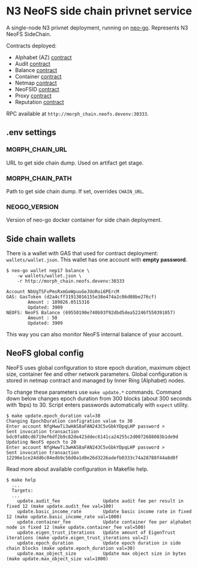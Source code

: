 # N3 NeoFS side chain privnet service
A single-node N3 privnet deployment, running on
[neo-go](https://github.com/nspcc-dev/neo-go). Represents N3 NeoFS SideChain.

Contracts deployed:
- Alphabet (AZ) [contract](https://github.com/nspcc-dev/neofs-contract/tree/master/alphabet)
- Audit [contract](https://github.com/nspcc-dev/neofs-contract/tree/master/audit)
- Balance [contract](https://github.com/nspcc-dev/neofs-contract/tree/master/balance)
- Container [contract](https://github.com/nspcc-dev/neofs-contract/tree/master/container)
- Netmap [contract](https://github.com/nspcc-dev/neofs-contract/tree/master/netmap)
- NeoFSID [contract](https://github.com/nspcc-dev/neofs-contract/tree/master/neofsid)
- Proxy [contract](https://github.com/nspcc-dev/neofs-contract/tree/master/proxy)
- Reputation [contract](https://github.com/nspcc-dev/neofs-contract/tree/master/reputation)
 
RPC available at `http://morph_chain.neofs.devenv:30333`.

## .env settings

### MORPH_CHAIN_URL

URL to get side chain dump. Used on artifact get stage.

### MORPH_CHAIN_PATH

Path to get side chain dump. If set, overrides `CHAIN_URL`.

### NEOGO_VERSION

Version of neo-go docker container for side chain deployment.

## Side chain wallets

There is a wallet with GAS that used for contract deployment:
`wallets/wallet.json`. This wallet has one account with **empty password**.

```
$ neo-go wallet nep17 balance \
    -w wallets/wallet.json \
    -r http://morph_chain.neofs.devenv:30333 
   
Account NbUgTSFvPmsRxmGeWpuuGeJUoRoi6PErcM
GAS: GasToken (d2a4cff31913016155e38e474a2c06d08be276cf)
        Amount : 189826.0515316
        Updated: 3909
NEOFS: NeoFS Balance (69550190e740b93f92dbd5dea52246f550391057)
        Amount : 50
        Updated: 3909
```

This way you can also monitor NeoFS internal balance of your account.

## NeoFS global config

NeoFS uses global configuration to store epoch duration, maximum object size, 
container fee and other network parameters. Global configuration is stored in
netmap contract and managed by Inner Ring (Alphabet) nodes.

To change these parameters use `make update.*` commands. Command down below
changes epoch duration from 300 blocks (about 300 seconds with 1bps) to 30.
Script enters passwords automatically with `expect` utility.

```
$ make update.epoch_duration val=30
Changing EpochDuration configration value to 30
Enter account NfgHwwTi3wHAS8aFAN243C5vGbkYDpqLHP password > 
Sent invocation transaction bdc0fa88cd6719ef6df2b9c82de423ddec6141ca24255c2d0072688083b1de9d
Updating NeoFS epoch to 20
Enter account NfgHwwTi3wHAS8aFAN243C5vGbkYDpqLHP password > 
Sent invocation transaction 12296e1ce24dd6c04edb9c56d0a1d0e26d3226adefb0333c74a28788f44a8d0f
```

Read more about available configuration in Makefile help.

```
$ make help
  ...
  Targets:
  ...
    update.audit_fee                Update audit fee per result in fixed 12 (make update.audit_fee val=100)
    update.basic_income_rate        Update basic income rate in fixed 12 (make update.basic_income_rate val=1000)
    update.container_fee            Update container fee per alphabet node in fixed 12 (make update.container_fee val=500)
    update.eigen_trust_iterations   Update amount of EigenTrust iterations (make update.eigen_trust_iterations val=2)
    update.epoch_duration           Update epoch duration in side chain blocks (make update.epoch_duration val=30)
    update.max_object_size          Update max object size in bytes (make update.max_object_size val=1000)
```
